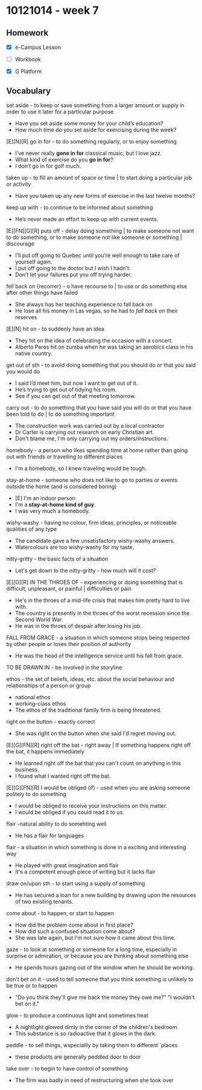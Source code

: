 # 10121014 - week 7
## Homework
- [X] e-Campus Lesson
- [ ] Workbook
- [X] G Platform


## Vocabulary

set aside - to keep or save something from a larger amount or supply in order to use it later for a particular purpose
- Have you set aside some money for your child’s education?
- How much time do you set aside for exercising during the week?

[E][N][R] go in for - to do something regularly, or to enjoy something
- I've never really **gone in for** classical music, but I love jazz.
- What kind of exercise do you **go in for**?
- I don’t go in for golf much.

taken up - to fill an amount of space or time | to start doing a particular job or activity
- Have you taken up any new forms of exercise in the last twelve months?

keep up with - to continue to be informed about something
- He’s never made an effort to keep up with current events.

[E][FN][G][R] puts off - delay doing something | to make someone not want to do something, or to make someone not like someone or something | discourage
- I’ll put off going to Quebec until you’re well enough to take care of yourself again.
- I put off going to the doctor but I wish I hadn’t.
- Don’t let your failures put you off trying harder.

fell back on {recorrer} - o have recourse to | to use or do something else after other things have failed
- She always has her teaching experience to fall back on
- He lose all his money in Las vegas, so he had to _fall back on_ their reserves

[E][N] hit on - to suddenly have an idea
- They hit on the idea of celebrating the occasion with a concert.
- Alberto Peres hit on zumba when he was taking an aerobics class in his native country.

get out of sth - to avoid doing something that you should do or that you said you would do
- I said I’d meet him, but now I want to get out of it.
- He’s trying to get out of tidying his room.
- See if you can get out of that meeting tomorrow.

carry out - to do something that you have said you will do or that you have been told to do | to do something important
- The construction work was carried out by a local contractor
- Dr Carter is carrying out research on early Christian art.
- Don't blame me, I'm only carrying out my orders/instructions.

homebody - a person who likes spending time at home rather than going out with friends or travelling to different places
- I'm a homebody, so I knew traveling would be tough.

stay-at-home - someone who does not like to go to parties or events outside the home (and is considered boring)

- [E] I'm an indoor person
- I'm a **stay-at-home kind  of  guy**.
- I was very much a homebody.

wishy-washy -  having no colour, firm ideas, principles, or noticeable qualities of any type
- The candidate gave a few unsatisfactory wishy-washy answers.
- Watercolours are too wishy-washy for my taste.

 nitty-gritty - the basic facts of a situation
- Let's get down to the nitty-gritty - how much will it cost?

[E][G][R] IN THE THROES OF - experiencing or doing something that is difficult, unpleasant, or painful | difficulties or pain
- He's in the throes of a mid-life crisis that makes him pretty hard to live with.
- The country is presently in the throes of the worst recession since the Second World War.
- He was in the throes of despair after losing his job.

FALL FROM GRACE - a situation in which someone stops being respected by other people or loses their position of authority
- He was the head of the intelligence service until his fall from grace.

TO BE DRAWN IN - be involved in the storyline

ethos - the set of beliefs, ideas, etc. about the social behaviour and relationships of a person or group
- national ethos
- working-class ethos
- The ethos of the traditional family firm is being threatened.

right on the button - exactly correct
- She was right on the button when she said I'd regret moving out.

[E][G][FN][R] right off the bat - right away | If something happens right off the bat, it happens immediately
- He learned right off the bat that you can't count on anything in this business.
- I found what I wanted right off the bat.

[E][G][FN][R] I would be obliged (if) - used when you are asking someone politely to do something
- I would be obliged to receive your instructions on this matter.
- I would be obliged if you could read it to us.

flair -natural ability to do somehting well
- He has a flair for languages

flair - a situation in which something is done in a exciting and interesting way
- He played with great imagination and flair
- It's a competent enough piece of writing but it lacks flair

draw on/upon sth - to start using a supply of something
- He has secured a loan for a new building by drawing upon the resources of two existing tenants.

come about - to happen, or start to happen
- How did the problem come about in first place?
- How did such a confused situation come about?
- She was late again, but I'm not sure how it came about this time.

gaze - to look at something or someone for a long time, especially in surprise or admiration, or because you are thinking about something else
- He spends hours gazing out of the window when he should be working.

don't bet on it - used to tell someone that you think something is unlikely to be true or to happen 
- "Do you think they'll give me back the money they owe me?" "I wouldn't bet on it."

glow - to produce a continuous light and sometimes heat
- A nightlight glowed dimly in the corner of the children's bedroom.
- This substance is so radioactive that it glows in the dark.

peddle - to sell things, wspeciallly by taking them to different ´places
- these products  are generally peddled door to door

take over - to begin to have control of something
- The firm was badly in need of restructuring when she took over
